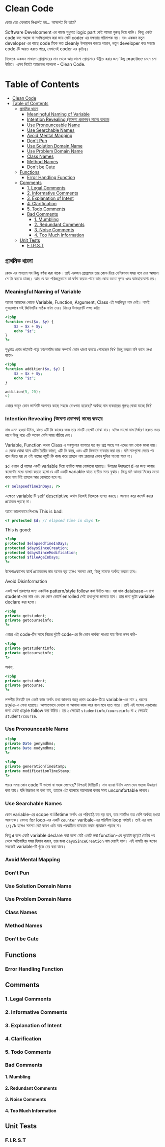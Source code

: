 # Clean Code

কোড তো একভাবে লিখলেই হয়... আসলেই কি তাই?

Software Development এর কাজে শুধুমাত্র logic part কেই আমরা গুরুত্ব দিয়ে থাকি। কিন্তু একটা code কত সহজে বা সংক্ষিপ্তভাবে করা জায় সেটা coder এর দক্ষতার পরিমাপক নয়। বরং একজন নতুন developer এর কাছে code টিকে কত cleanly উপস্থাপন করতে পারেন, নতুন developer কত সহজে code-টি আয়ত্ত করতে পারে, সেখানেই coder এর কৃতিত্ব।

নিজেকে একজন সাধারণ প্রোগ্রামারের মান থেকে আর ভালো প্রোগ্রামারে উন্নীত করার জন্য কিছু practice মেনে চলা উচিত। এসব নিয়েই আজকের আলচনা - Clean Code.

# Table of Contents

- [Clean Code](#clean-code)
- [Table of Contents](#table-of-contents)
  - [প্রাথমিক ধারনা](#প্রাথমিক-ধারনা)
    - [Meaningful Naming of Variable](#meaningful-naming-of-variable)
    - [Intention Revealing (উদ্দেশ্য প্রকাশক) নামের ব্যবহার](#intention-revealing-উদ্দেশ্য-প্রকাশক-নামের-ব্যবহার)
    - [Use Pronounceable Name](#use-pronounceable-name)
    - [Use Searchable Names](#use-searchable-names)
    - [Avoid Mental Mapping](#avoid-mental-mapping)
    - [Don&#39;t Pun](#dont-pun)
    - [Use Solution Domain Name](#use-solution-domain-name)
    - [Use Problem Domain Name](#use-problem-domain-name)
    - [Class Names](#class-names)
    - [Method Names](#method-names)
    - [Don&#39;t be Cute](#dont-be-cute)
  - [Functions](#functions)
    - [Error Handling Function](#error-handling-function)
  - [Comments](#comments)
    - [1. Legal Comments](#1-legal-comments)
    - [2. Informative Comments](#2-informative-comments)
    - [3. Explanation of Intent](#3-explanation-of-intent)
    - [4. Clarification](#4-clarification)
    - [5. Todo Comments](#5-todo-comments)
    - [Bad Comments](#bad-comments)
      - [1. Mumbling](#1-mumbling)
      - [2. Redundant Comments](#2-redundant-comments)
      - [3. Noise Comments](#3-noise-comments)
      - [4. Too Much Information](#4-too-much-information)
  - [Unit Tests](#unit-tests)
    - [F.I.R.S.T](#first)

## প্রাথমিক ধারনা

কোড এর মাধ্যমে সব কিছু বর্ণনা করা থাকে। তাই একজন প্রোগ্রামার তার কোড দিয়ে বেশিরভাগ সময় বলে দেয় আসলে সে কি করতে চাচ্ছে। আর যে যত পরিচ্ছন্নভাবে তা বর্ণনা করতে পারে তার কোড ততো সুন্দর এবং ব্যাবহারযোগ্য হয়।

### Meaningful Naming of Variable

আমরা আমাদের কোডে Variable, Function, Argument, Class এই সবকিছুর নাম দেই। নামই সুন্দরভাবে ওই জিনিসটির সঠিক বর্ণনা দেয়। নিচের উদাহরণটি লক্ষ্য করিঃ

```php
<?php
function res($x, $y) {
	$z = $x + $y;
	echo "$z";
}
?>
```

শুধুমাত্র প্রথম লাইনটি পড়ে ফাংশনটির কাজ সম্পর্কে কোন ধারণা করতে পেরেছেন কি?
কিন্তু করতে যদি ভাবে লেখা হতো-

```php
<?php
function addition($x, $y) {
	$z = $x + $y;
	echo "$z";
}

addition(5, 20);
>?
```

এবারে ভাবুন কোন ভার্সনটি আপনার কাছে সহজে বোধগম্য হয়েছে? অর্থবহ নাম ব্যবহারের গুরুত্ব বোঝা যাচ্ছে কি?

### Intention Revealing (উদ্দেশ্য প্রকাশক) নামের ব্যবহার

নাম এমন হওয়া উচিত, যাতে এটি কি কাজের জন্য তার নামটি দেখেই বোঝা যায়। যদিও ভালো নাম নির্ধারণ করতে সময় লাগে কিন্তু পরে এটি অনেক বেশি সময় বাঁচিয়ে দেয়।

Variable, Function অথবা Class এ সবগুলোর ব্যাপারে যত বড় প্রশ্ন আছে সব এদের নাম থেকে জানা যায়। এ থেকে বোঝা যাবে এটির তৈরীর কারণ, এটি কি করে, এবং এটি কিভাবে ব্যবহার করা হয়। যদি নামগুলো দেয়ার পর বলে দিতে হয় যে ওই নামের বস্তুটি কি কাজ করে তাহলে নাম প্রদানের কোন সুবিধা পাওয়া যাবে না।

`$d` এখানে d নামের একটি variable দিয়ে ব্যায়িত সময় বোঝানো হয়েছে। উপরের উদাহরণে d এর জন্য আবার কমেন্টের মধ্যে ব্যাখ্যা করতে হলো যে এটি একটি variable যাতে ব্যতীত সময় বুঝায়। কিন্তু যদি আমরা নিজের মতো করে নাম দিই তাহলে আর বোঝাতে হবে নাঃ

```php
<? $elapsedTimeInDays; ?>
```

এক্ষেত্রে variable টি self descriptive অর্থাৎ নিজেই নিজেকে ব্যাখ্যা করছে। আলাদা করে কমেন্ট করার প্রয়োজন পড়ছে না।

আরো ভালোভাবে লিখলেঃ
This is bad:

```php
<? protected $d; // elapsed time in days ?>
```

This is good:

```php
<?php
protected $elapsedTimeInDays;
protected $daysSinceCreation;
protected $daysSinceModification;
protected $fileAgeInDays;
?>
```

উদ্দেশ্যপ্রকাশের স্বার্থে প্রয়োজনের নাম অনেক বড় হলেও সমস্যা নেই, কিন্তু নামকে অর্থবহ করতে হবে।

Avoid Disinformation

একই অর্থ প্রকাশের জন্য একাধিক pattern/style follow করা উচিত নয়। ধরা যাক database-এ রাখা student-দের নাম এবং কে কোন কোর্সে enrolled সেই তথ্যগুলো জানতে হবে। তার জন্য দুটো variable declare করা হলো।

```php
<?php
private getstudent;
private getcourseinfo;
?>
```

এবারে এই code-টির সাথে নিচের দুইটি code-এর কি কোন পার্থক্য পাওয়া যায় কিনা লক্ষ্য করি-

```php
<?php
private getstudentinfo;
private getcourseinfo;
?>
```

অথবা,

```php
<?php
private getstudent;
private getcourse;
?>
```

লক্ষণীয় বিষয়টি হল একই কাজ অর্থাৎ তথ্য জানবার জন্নে প্রথম code-টিতে variable-এর নাম ২ ধরনের style-এ লেখা হয়েছে। আপাতভাবে দেখলে যা আলাদা কাজ করে বলে মনে হতে পারে। তাই এই সন্দেহ এড়ানোর জন্য একই style follow করা উচিত। হয় ২ ক্ষেত্রেই `studentinfo/courseinfo` বা ২ ক্ষেত্রেই `student/course`.

### Use Pronounceable Name

```php
<?php
private Date genymdhms;
private Date modymdhms;
?>
```

```php
<?php
private generationTimeStamp;
private modificationTimeStamp;
?>
```

পড়ার সময় কোন code টি ভালো বা সহজ লেগেছে? নিশ্চয়ই দ্বিতীয়টি। নাম হওয়া উচিৎ এমন যেন সহজে উচ্চারণ করা যায়। যদি উচ্চারণ না করা যায়, তাহলে এই ব্যাপারে আলোচনা করার সময় uncomfortable লাগবে।

### Use Searchable Names

কোন variable-এর scope বা lifetime অর্থাৎ এর পরিব্যাপ্তি যত বড় হবে, তার নামটিও তত বেশি অর্থবহ হওয়া আবশ্যক। যেমনঃ for loop-এর একটি `counter` varibale-এর পরিসীমা loop পর্যন্তই। তাই এর নাম `i/j/k` হলেও সমস্যা নেই কারণ এতি আর পরবর্তীতে ব্যাবহার করার প্রয়োজন পড়ছে না।

কিন্তু `d` বলে একটি variable declare করা হলো যেটি একটি লম্বা function-এর পুরোটা জুড়েই তৈরির পর থেকে অতিবাহিত সময় হিসাব করবে, তার জন্য `daysSinceCreation` নাম দেয়াই ভাল। এই নামতি বড় হলেও সহজেই variable-টি খুঁজে বের করা যাবে।

### Avoid Mental Mapping

### Don't Pun

### Use Solution Domain Name

### Use Problem Domain Name

### Class Names

### Method Names

### Don't be Cute

## Functions

### Error Handling Function

## Comments

### 1. Legal Comments

### 2. Informative Comments

### 3. Explanation of Intent

### 4. Clarification

### 5. Todo Comments

### Bad Comments

#### 1. Mumbling

#### 2. Redundant Comments

#### 3. Noise Comments

#### 4. Too Much Information

## Unit Tests

### F.I.R.S.T

